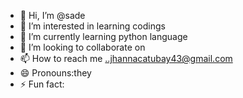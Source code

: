 - 👋 Hi, I’m @sade
- 👀 I’m interested in learning codings
- 🌱 I’m currently learning python language
- 💞️ I’m looking to collaborate on 
- 📫 How to reach me ..jhannacatubay43@gmail.com  
- 😄 Pronouns:they
- ⚡ Fun fact: 

<!---
sadeeznutz/sadeeznutz is a ✨ special ✨ repository because its `README.md` (this file) appears on your GitHub profile.
You can click the Preview link to take a look at your changes.
--->
